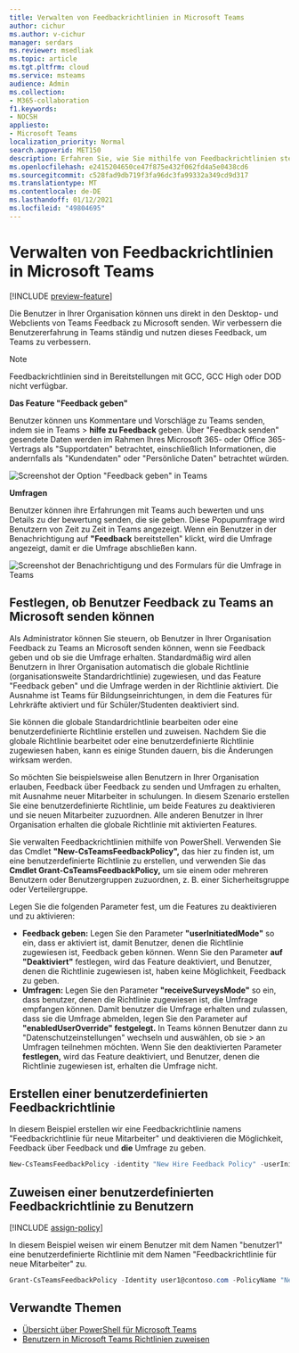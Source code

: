 ```yaml
---
title: Verwalten von Feedbackrichtlinien in Microsoft Teams
author: cichur
ms.author: v-cichur
manager: serdars
ms.reviewer: msedliak
ms.topic: article
ms.tgt.pltfrm: cloud
ms.service: msteams
audience: Admin
ms.collection:
- M365-collaboration
f1.keywords:
- NOCSH
appliesto:
- Microsoft Teams
localization_priority: Normal
search.appverid: MET150
description: Erfahren Sie, wie Sie mithilfe von Feedbackrichtlinien steuern können, ob Die Benutzer von Microsoft Teams in Ihrer Organisation Feedback zu Teams an Microsoft übermitteln können.
ms.openlocfilehash: e2415204650ce47f875e432f062fd4a5e0438cd6
ms.sourcegitcommit: c528fad9db719f3fa96dc3fa99332a349cd9d317
ms.translationtype: MT
ms.contentlocale: de-DE
ms.lasthandoff: 01/12/2021
ms.locfileid: "49804695"
---
```

# <a name="manage-feedback-policies-in-microsoft-teams"></a>Verwalten von Feedbackrichtlinien in Microsoft Teams

[!INCLUDE [preview-feature](includes/preview-feature.md)]

Die Benutzer in Ihrer Organisation können uns direkt in den Desktop- und Webclients von Teams Feedback zu Microsoft senden. Wir verbessern die Benutzererfahrung in Teams ständig und nutzen dieses Feedback, um Teams zu verbessern.

> [!NOTE]
> Feedbackrichtlinien sind in Bereitstellungen mit GCC, GCC High oder DOD nicht verfügbar.

**Das Feature "Feedback geben"**

Benutzer können uns Kommentare und Vorschläge zu Teams senden, indem sie in Teams  >  **hilfe zu Feedback** geben. Über "Feedback senden" gesendete Daten werden im Rahmen Ihres Microsoft 365- oder Office 365-Vertrags als "Supportdaten" betrachtet, einschließlich Informationen, die andernfalls als "Kundendaten" oder "Persönliche Daten" betrachtet würden. 

![Screenshot der Option "Feedback geben" in Teams](media/manage-feedback-policies-in-teams-give-feedback.png)

**Umfragen**

Benutzer können ihre Erfahrungen mit Teams auch bewerten und uns Details zu der bewertung senden, die sie geben. Diese Popupumfrage wird Benutzern von Zeit zu Zeit in Teams angezeigt. Wenn ein Benutzer in der Benachrichtigung auf **"Feedback** bereitstellen" klickt, wird die Umfrage angezeigt, damit er die Umfrage abschließen kann.

![Screenshot der Benachrichtigung und des Formulars für die Umfrage in Teams](media/manage-feedback-policies-in-teams-survey.png)

## <a name="set-whether-users-can-send-feedback-about-teams-to-microsoft"></a>Festlegen, ob Benutzer Feedback zu Teams an Microsoft senden können

Als Administrator können Sie steuern, ob Benutzer in Ihrer Organisation  Feedback zu Teams an Microsoft senden können, wenn sie Feedback geben und ob sie die Umfrage erhalten. Standardmäßig wird allen Benutzern in Ihrer Organisation automatisch die globale Richtlinie  (organisationsweite Standardrichtlinie) zugewiesen, und das Feature "Feedback geben" und die Umfrage werden in der Richtlinie aktiviert. Die Ausnahme ist Teams für Bildungseinrichtungen, in dem die Features für Lehrkräfte aktiviert und für Schüler/Studenten deaktiviert sind.

Sie können die globale Standardrichtlinie bearbeiten oder eine benutzerdefinierte Richtlinie erstellen und zuweisen. Nachdem Sie die globale Richtlinie bearbeitet oder eine benutzerdefinierte Richtlinie zugewiesen haben, kann es einige Stunden dauern, bis die Änderungen wirksam werden.

So möchten Sie beispielsweise allen Benutzern in Ihrer Organisation  erlauben, Feedback über Feedback zu senden und Umfragen zu erhalten, mit Ausnahme neuer Mitarbeiter in schulungen. In diesem Szenario erstellen Sie eine benutzerdefinierte Richtlinie, um beide Features zu deaktivieren und sie neuen Mitarbeiter zuzuordnen. Alle anderen Benutzer in Ihrer Organisation erhalten die globale Richtlinie mit aktivierten Features.  

Sie verwalten Feedbackrichtlinien mithilfe von PowerShell. Verwenden Sie das Cmdlet **"New-CsTeamsFeedbackPolicy",** das hier zu finden ist, um eine benutzerdefinierte Richtlinie zu erstellen, und verwenden Sie das **Cmdlet Grant-CsTeamsFeedbackPolicy,** um sie einem oder mehreren Benutzern oder Benutzergruppen zuzuordnen, z. B. einer Sicherheitsgruppe oder Verteilergruppe. *[](https://docs.microsoft.com/office365/enterprise/powershell/manage-skype-for-business-online-with-office-365-powershell)*

Legen Sie die folgenden Parameter fest, um die Features zu deaktivieren und zu aktivieren:

 - **Feedback geben:** Legen Sie den Parameter  **"userInitiatedMode"** so ein, dass er aktiviert ist, damit Benutzer, denen die Richtlinie zugewiesen ist, Feedback geben können. Wenn Sie den Parameter **auf "Deaktiviert"** festlegen, wird das Feature deaktiviert, und Benutzer, denen die Richtlinie zugewiesen ist, haben keine Möglichkeit, Feedback zu geben.
 - **Umfragen:** Legen Sie den Parameter  **"receiveSurveysMode"** so ein, dass benutzer, denen die Richtlinie zugewiesen ist, die Umfrage empfangen können. Damit benutzer die Umfrage erhalten und zulassen, dass sie die Umfrage abmelden, legen Sie den Parameter auf **"enabledUserOverride" festgelegt.** In Teams können Benutzer dann zu "Datenschutzeinstellungen" wechseln und auswählen, ob sie  >   an Umfragen teilnehmen möchten. Wenn Sie den deaktivierten Parameter **festlegen,** wird das Feature deaktiviert, und Benutzer, denen die Richtlinie zugewiesen ist, erhalten die Umfrage nicht.

## <a name="create-a-custom-feedback-policy"></a>Erstellen einer benutzerdefinierten Feedbackrichtlinie

In diesem Beispiel erstellen wir eine Feedbackrichtlinie namens "Feedbackrichtlinie für neue Mitarbeiter" und deaktivieren die Möglichkeit, Feedback über Feedback und **die** Umfrage zu geben.

```PowerShell
New-CsTeamsFeedbackPolicy -identity "New Hire Feedback Policy" -userInitiatedMode disabled -receiveSurveysMode disabled
```

## <a name="assign-a-custom-feedback-policy-to-users"></a>Zuweisen einer benutzerdefinierten Feedbackrichtlinie zu Benutzern

[!INCLUDE [assign-policy](includes/assign-policy.md)]

In diesem Beispiel weisen wir einem Benutzer mit dem Namen "benutzer1" eine benutzerdefinierte Richtlinie mit dem Namen "Feedbackrichtlinie für neue Mitarbeiter" zu.

```PowerShell
Grant-CsTeamsFeedbackPolicy -Identity user1@contoso.com -PolicyName "New Hire Feedback Policy"
```

## <a name="related-topics"></a>Verwandte Themen

- [Übersicht über PowerShell für Microsoft Teams](teams-powershell-overview.md)
- [Benutzern in Microsoft Teams Richtlinien zuweisen](assign-policies.md)